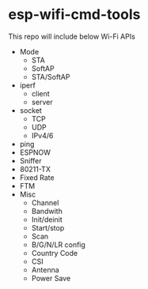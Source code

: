 # esp-wifi-cmd-tools

This repo will include below Wi-Fi APIs

- Mode
  - STA
  - SoftAP
  - STA/SoftAP
- iperf
  - client
  - server
- socket
  - TCP
  - UDP
  - IPv4/6
- ping
- ESPNOW
- Sniffer
- 80211-TX
- Fixed Rate
- FTM
- Misc
  - Channel
  - Bandwith
  - Init/deinit
  - Start/stop
  - Scan
  - B/G/N/LR config
  - Country Code
  - CSI
  - Antenna
  - Power Save
  
  
